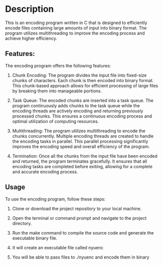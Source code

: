 # Description

This is an encoding program written in C that is designed to efficiently encode files containing large amounts of input into binary format. The program utilizes multithreading to improve the encoding process and achieve higher efficiency.
## Features:
The encoding program offers the following features:

1. Chunk Encoding: The program divides the input file into fixed-size chunks of characters. Each chunk is then encoded into binary format. This chunk-based approach allows for efficient processing of large files by breaking them into manageable portions.

2. Task Queue: The encoded chunks are inserted into a task queue. The program continuously adds chunks to the task queue while the encoding threads are actively encoding and returning previously processed chunks. This ensures a continuous encoding process and optimal utilization of computing resources.

3. Multithreading: The program utilizes multithreading to encode the chunks concurrently. Multiple encoding threads are created to handle the encoding tasks in parallel. This parallel processing significantly improves the encoding speed and overall efficiency of the program.

4. Termination: Once all the chunks from the input file have been encoded and returned, the program terminates gracefully. It ensures that all encoding tasks are completed before exiting, allowing for a complete and accurate encoding process.

## Usage
To use the encoding program, follow these steps:

1. Clone or download the project repository to your local machine.

2. Open the terminal or command prompt and navigate to the project directory.

3. Run the make command to compile the source code and generate the executable binary file.

4. It will create an executable file called nyuenc

5. You will be able to pass files to ./nyuenc and encode them in binary 

